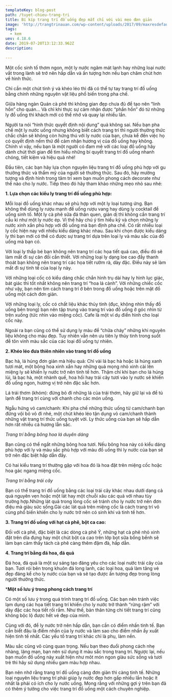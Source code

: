 ```yaml
---
templateKey: blog-post
path: /tuyet-chieu-trang-tri
title: Bí kíp trang trí đồ uống đẹp mắt chỉ với vài mẹo đơn giản
image: 'http://trangtrinauan.com/wp-content/uploads/2017/09/maxresdefault.jpg' 
tags:
  - kem
uev: 4.18.6
date: 2019-07-20T13:12:33.962Z
description:
 
---
```



Một cốc sinh tố thơm ngon, một ly nước ngâm mát lạnh hay những loại nước vắt trong lành sẽ trở nên hấp dẫn và ấn tượng hơn nếu bạn chăm chút hơn về hình thức. 

Chỉ cần một chút tinh ý và khéo léo thì đã có thể tự tay trang trí đồ uống bằng chính những nguyên vật liệu phổ biến trong pha chế.

Giữa hàng ngàn Quán cà phê thì không gian đẹp chưa đủ để tạo nên “linh hồn” cho quán… Và chỉ khi thực sự cảm nhận được “phần hồn” đó từ những ly đồ uống thì khách mới có thể nhớ và quay lại nhiều lần.

Người ta nói “hình thức quyết định nội dung” quả không sai. Nếu bạn pha chế một ly nước uống nhưng không biết cách trang trí thì người thưởng thức chắc chắn sẽ không còn hứng thú với ly nước của bạn, chưa kể đến việc họ có quyết định nếm thử để cảm nhận hương vị của đồ uống hay không. Chính vì vậy, nếu bạn là một người có đam mê với các loại đồ uống hãy dành chút thời gian để tìm hiểu những bí quyết trang trí đồ uống nhanh chóng, tiết kiệm và hiệu quả nhé!

Đầu tiên, các bạn hãy lựa chọn nguyên liệu trang trí đồ uống phù hợp với gu thưởng thức và thẩm mỹ của người sẽ thưởng thức. Sau đó, hãy mường tượng và định hình trong tâm trí xem bạn muốn phong cách decorate như thế nào cho ly nước. Tiếp theo đó hãy tham khảo những mẹo nhỏ sau nhé:

**1. Lựa chọn các kiểu ly trang trí đồ uống phù hợp:**

Mỗi loại đồ uống khác nhau sẽ phù hợp với một ly loại tương ứng. Bạn không thể dùng ly rượu mạnh để uống rượu vang hay dùng ly cocktail để uống sinh tố. Một ly cà phê sữa đá thân quen, giản dị thì không cần trang trí cầu kì như một ly nước ép. Vì thế hãy chú ý tìm hiểu kỹ và chọn những ly nước xinh xắn phù hợp với đồ uống mà bạn định pha chế. Có rất nhiều loại ly cốc hiện nay với nhiều kiểu dáng khác nhau. Sau khi chọn được kiểu dáng ly thì bạn mới có thể có được sự trang trí dựa trên loại ly và màu sắc của đồ uống mà bạn có.

Với loại ly thấp bé bạn không nên trang trí các họa tiết quá cao, điều đó sẽ làm mất đi sự cân đối cần thiết. Với những loại ly dạng loe cao đầy thanh thoát bạn không nên trang trí các họa tiết rườm rà, dày đặc. Điều này sẽ làm mất đi sự tinh tế của loại ly này.

Với những loại cốc có kiểu dáng chắc chắn hình trụ dài hay ly hình lục giác, bát giác thì tốt nhất không nên trang trí “hoa lá cành”. Với những chiếc cốc như vậy, bạn nên tìm cách trang trí ở bên trong đồ uống hoặc trên mặt đồ uống một cách đơn giản.

Với những loại ly, cốc có chất liệu khác thủy tinh (đục, không nhìn thấy đồ uống bên trong) bạn nên tập trung vào trang trí vào đồ uống ở góc nhìn từ trên xuống (tức nhìn vào miệng cốc). Cafe là một ví dụ điển hình cho loại cốc này.

Ngoài ra bạn cũng có thể sử dụng ly màu để “chữa cháy” những khi nguyên liệu không cho màu đẹp. Tuy nhiên vẫn nên ưu tiên ly thủy tinh trong suốt để tôn vinh màu sắc của các loại đồ uống tự nhiên.

**2. Khéo léo đưa thiên nhiên vào trang trí đồ uống**

Bạc hà, lá húng đơn giản mà hiệu quả: Chỉ vài lá bạc hà hoặc lá húng xanh tươi mát, một bông hoa xinh xắn hay những quả mọng nhỏ xinh cài lên miệng ly sẽ khiến ly nước trở nên tinh tế hơn. Thậm chí khi bạn cho lá húng lủi, lá bạc hà, một nhành quế, hoa hồi hay trái cây tươi vào ly nước sẽ khiến đồ uống ngon, hương vị trở nên đặc sắc hơn.

Lá trái thơm (khóm): đừng bỏ đi những lá của trái thơm, hãy giữ lại và để tủ lạnh để trang trí cùng với chanh cho các món uống.

Ngẫu hứng vỏ cam/chanh: Khi pha chế những thức uống từ cam/chanh bạn đừng vội bỏ vỏ đi nhé, một chút khéo léo tận dụng vỏ cam/chanh thành những vật trang trí thức uống tuyệt vời. Ly thức uống của bạn sẽ hấp dẫn hơn rất nhiều cả hương lẫn sắc.

*Trang trí bằng bông hoa lá duyên dáng*

Bạn cũng có thể ngắt những bông hoa tươi. Nếu bông hoa này có kiểu dáng phù hợp với ly và màu sắc phù hợp với màu đồ uống thì ly nước của bạn sẽ trở nên đặc biệt hấp dẫn đấy.

Có hai kiểu trang trí thường gặp với hoa đó là hoa đặt trên miệng cốc hoặc hoa gác ngang miệng cốc.

*Trang trí bằng trái cây*

Bạn có thể trang trí đồ uống bằng các loại trái cây khác nhau dưới dạng cả quả nguyên vẹn hoặc một lát hay một chuỗi xâu các quả với nhau tùy trường hợp.Những lát quả trong lòng cốc sẽ tránh cho ly nước trở nên đơn điệu mà giàu sức sống.Gài các lát quả trên miệng cốc là cách trang trí vô cùng phổ biến khiến cho ly nước trở nên có sinh khí và tinh tế hơn.

**3. Trang trí đồ uống với hạt cà phê, bột ca cao:**

Đối với cà phê, đặc biệt là các dòng cà phê Ý, những hạt cà phê nhỏ xinh đặt trên dĩa đựng hay một chút bột ca cao trên lớp bọt sữa bồng bềnh sẽ làm bạn cảm thấy tách cà phê càng thêm đậm đà, hấp dẫn.

**4. Trang trí bằng đá hoa, đá quả**

Đá hoa, đá quả là một sự sáng tạo đáng yêu cho các loại nước trái cây của bạn. Tươi rói bên trong khuôn đá long lanh, các loại hoa, quả làm tăng vẻ đẹp đáng kể cho ly nước của bạn và sẽ tạo được ấn tượng đẹp trong lòng người thưởng thức.

***Một số lưu ý trong phong cách trang trí**

Có một số lưu ý trong quá trình trang trí đồ uống. Các bạn nên tránh việc lạm dụng các họa tiết trang trí khiến cho ly nước trở thành “rừng rậm” với dày đặc các họa tiết rối rắm. Như thế, bản thân từng chi tiết trang trí cũng không bộc lộ được hết vẻ đẹp của mình.

Cùng với đó, để ly nước trở nên hấp dẫn, bạn cần có điểm nhấn tinh tế. Bạn cần biết đâu là điểm nhấn của ly nước và làm sao cho điểm nhấn ấy xuất hiện tinh tế nhất. Các yếu tố trang trí khác chỉ là phụ, làm nền.

Màu sắc cũng vô cùng quan trọng. Nếu bạn theo đuổi phong cách nhẹ nhàng, lãng mạn, bạn nên sử dụng ít màu sắc trong trang trí. Ngược lại, nếu bạn muốn đồ uống này xuất hiện như môt món ngon giàu sức sống và tươi trẻ thì hãy sử dụng nhiều gam màu hợp nhau.

Bạn nên nhớ rằng trang trí đồ uống càng đơn giản thì càng tinh tế. Những loại nguyên liệu trang trí phải giúp ly nước đẹp hơn gấp nhiều lần hoặc ít nhất là phải có ích cho ly nước uống. Mong rằng với những gợi ý trên bạn đã có thêm ý tưởng cho việc trang trí đồ uống một cách chuyên nghiệp.